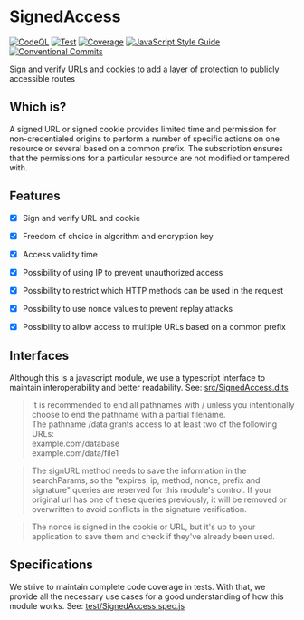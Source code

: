 # SignedAccess
[![CodeQL](https://github.com/JadsonLucena/SignedAccess.js/actions/workflows/github-code-scanning/codeql/badge.svg)](https://github.com/JadsonLucena/SignedAccess.js/actions/workflows/github-code-scanning/codeql)
[![Test](https://github.com/JadsonLucena/SignedAccess.js/workflows/test/badge.svg)](https://github.com/JadsonLucena/SignedAccess.js/actions?workflow=test)
[![Coverage](https://coveralls.io/repos/github/JadsonLucena/SignedAccess.js/badge.svg)](https://coveralls.io/github/JadsonLucena/SignedAccess.js)
[![JavaScript Style Guide](https://img.shields.io/badge/code_style-standard-brightgreen.svg)](https://standardjs.com)
[![Conventional Commits](https://img.shields.io/badge/Conventional%20Commits-1.0.0-%23FE5196?logo=conventionalcommits&logoColor=white)](https://conventionalcommits.org)

Sign and verify URLs and cookies to add a layer of protection to publicly accessible routes

## Which is?
A signed URL or signed cookie provides limited time and permission for non-credentialed origins to perform a number of specific actions on one resource or several based on a common prefix.
The subscription ensures that the permissions for a particular resource are not modified or tampered with.

## Features
- [x] Sign and verify URL and cookie
- [x] Freedom of choice in algorithm and encryption key
- [x] Access validity time
- [x] Possibility of using IP to prevent unauthorized access
- [x] Possibility to restrict which HTTP methods can be used in the request
- [x] Possibility to use nonce values to prevent replay attacks
- [x] Possibility to allow access to multiple URLs based on a common prefix


## Interfaces
Although this is a javascript module, we use a typescript interface to maintain interoperability and better readability. See: [src/SignedAccess.d.ts](https://github.com/JadsonLucena/SignedAccess.js/blob/main/src/SignedAccess.d.ts)


> It is recommended to end all pathnames with / unless you intentionally choose to end the pathname with a partial filename.\
> The pathname /data grants access to at least two of the following URLs:\
> example.com/database\
> example.com/data/file1

> The signURL method needs to save the information in the searchParams, so the "expires, ip, method, nonce, prefix and signature" queries are reserved for this module's control. If your original url has one of these queries previously, it will be removed or overwritten to avoid conflicts in the signature verification.

> The nonce is signed in the cookie or URL, but it's up to your application to save them and check if they've already been used.

## Specifications
We strive to maintain complete code coverage in tests. With that, we provide all the necessary use cases for a good understanding of how this module works. See: [test/SignedAccess.spec.js](https://github.com/JadsonLucena/SignedAccess.js/blob/main/test/SignedAccess.spec.js)